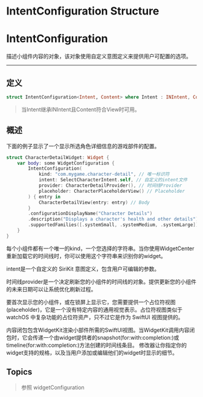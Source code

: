 # IntentConfiguration Structure

# IntentConfiguration

描述小组件内容的对象，该对象使用自定义意图定义来提供用户可配置的选项。

****

## 定义

```swift
struct IntentConfiguration<Intent, Content> where Intent : INIntent, Content : View
```

> 当Intent继承INIntent且Content符合View时可用。

## 概述

下面的例子显示了一个显示所选角色详细信息的游戏部件的配置。

```swift
struct CharacterDetailWidget: Widget {
    var body: some WidgetConfiguration {
        IntentConfiguration(
            kind: "com.mygame.character-detail", // 唯一标识符
            intent: SelectCharacterIntent.self, // 自定义的intent文件
            provider: CharacterDetailProvider(), // 时间线Provider
            placeholder: CharacterPlaceholderView() // Placeholder
        ) { entry in
            CharacterDetailView(entry: entry) // Body
        }
        .configurationDisplayName("Character Details")
        .description("Displays a character's health and other details")
        .supportedFamilies([.systemSmall, .systemMedium, .systemLarge])
    }
}
```

每个小组件都有一个唯一的kind，一个您选择的字符串。当你使用WidgetCenter重新加载它的时间线时，你可以使用这个字符串来识别你的widget。

intent是一个自定义的 SiriKit 意图定义，包含用户可编辑的参数。

时间线provider是一个决定刷新您的小组件的时间线的对象。提供更新您的小组件的未来日期可以让系统优化刷新过程。

要首次显示您的小组件，或在锁屏上显示它，您需要提供一个占位符视图(placeholder)，它是一个没有特定内容的通用视觉表示。占位符视图类似于 watchOS 中复杂功能的占位符资产，只不过它是作为 SwiftUI 视图提供的。

内容闭包包含WidgetKit渲染小部件所需的SwiftUI视图。当WidgetKit调用内容闭包时，它会传递一个由widget提供者的snapshot(for:with:completion:)或timeline(for:with:completion:)方法创建的时间线条目。
修改器让你指定你的widget支持的规格，以及当用户添加或编辑他们的widget时显示的细节。

## Topics

> 参照 widgetConfiguration